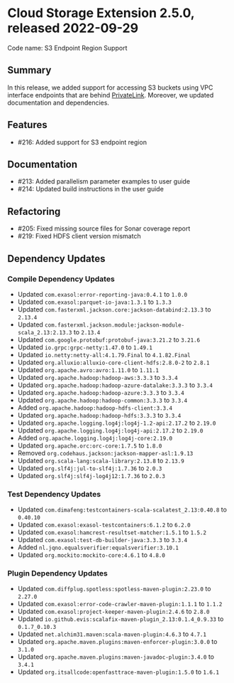 # Cloud Storage Extension 2.5.0, released 2022-09-29

Code name: S3 Endpoint Region Support

## Summary

In this release, we added support for accessing S3 buckets using VPC interface endpoints that are behind [PrivateLink](https://docs.aws.amazon.com/AmazonS3/latest/userguide/privatelink-interface-endpoints.html). Moreover, we updated documentation and dependencies.

## Features

* #216: Added support for S3 endpoint region

## Documentation

* #213: Added parallelism parameter examples to user guide
* #214: Updated build instructions in the user guide

## Refactoring

* #205: Fixed missing source files for Sonar coverage report
* #219: Fixed HDFS client version mismatch

## Dependency Updates

### Compile Dependency Updates

* Updated `com.exasol:error-reporting-java:0.4.1` to `1.0.0`
* Updated `com.exasol:parquet-io-java:1.3.1` to `1.3.3`
* Updated `com.fasterxml.jackson.core:jackson-databind:2.13.3` to `2.13.4`
* Updated `com.fasterxml.jackson.module:jackson-module-scala_2.13:2.13.3` to `2.13.4`
* Updated `com.google.protobuf:protobuf-java:3.21.2` to `3.21.6`
* Updated `io.grpc:grpc-netty:1.47.0` to `1.49.1`
* Updated `io.netty:netty-all:4.1.79.Final` to `4.1.82.Final`
* Updated `org.alluxio:alluxio-core-client-hdfs:2.8.0-2` to `2.8.1`
* Updated `org.apache.avro:avro:1.11.0` to `1.11.1`
* Updated `org.apache.hadoop:hadoop-aws:3.3.3` to `3.3.4`
* Updated `org.apache.hadoop:hadoop-azure-datalake:3.3.3` to `3.3.4`
* Updated `org.apache.hadoop:hadoop-azure:3.3.3` to `3.3.4`
* Updated `org.apache.hadoop:hadoop-common:3.3.3` to `3.3.4`
* Added `org.apache.hadoop:hadoop-hdfs-client:3.3.4`
* Updated `org.apache.hadoop:hadoop-hdfs:3.3.3` to `3.3.4`
* Updated `org.apache.logging.log4j:log4j-1.2-api:2.17.2` to `2.19.0`
* Updated `org.apache.logging.log4j:log4j-api:2.17.2` to `2.19.0`
* Added `org.apache.logging.log4j:log4j-core:2.19.0`
* Updated `org.apache.orc:orc-core:1.7.5` to `1.8.0`
* Removed `org.codehaus.jackson:jackson-mapper-asl:1.9.13`
* Updated `org.scala-lang:scala-library:2.13.8` to `2.13.9`
* Updated `org.slf4j:jul-to-slf4j:1.7.36` to `2.0.3`
* Updated `org.slf4j:slf4j-log4j12:1.7.36` to `2.0.3`

### Test Dependency Updates

* Updated `com.dimafeng:testcontainers-scala-scalatest_2.13:0.40.8` to `0.40.10`
* Updated `com.exasol:exasol-testcontainers:6.1.2` to `6.2.0`
* Updated `com.exasol:hamcrest-resultset-matcher:1.5.1` to `1.5.2`
* Updated `com.exasol:test-db-builder-java:3.3.3` to `3.3.4`
* Added `nl.jqno.equalsverifier:equalsverifier:3.10.1`
* Updated `org.mockito:mockito-core:4.6.1` to `4.8.0`

### Plugin Dependency Updates

* Updated `com.diffplug.spotless:spotless-maven-plugin:2.23.0` to `2.27.0`
* Updated `com.exasol:error-code-crawler-maven-plugin:1.1.1` to `1.1.2`
* Updated `com.exasol:project-keeper-maven-plugin:2.4.6` to `2.8.0`
* Updated `io.github.evis:scalafix-maven-plugin_2.13:0.1.4_0.9.33` to `0.1.7_0.10.3`
* Updated `net.alchim31.maven:scala-maven-plugin:4.6.3` to `4.7.1`
* Updated `org.apache.maven.plugins:maven-enforcer-plugin:3.0.0` to `3.1.0`
* Updated `org.apache.maven.plugins:maven-javadoc-plugin:3.4.0` to `3.4.1`
* Updated `org.itsallcode:openfasttrace-maven-plugin:1.5.0` to `1.6.1`
